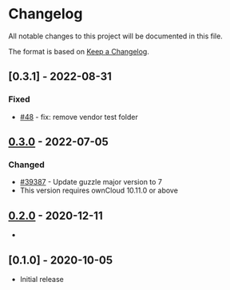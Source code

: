 # Changelog

All notable changes to this project will be documented in this file.

The format is based on [Keep a Changelog](http://keepachangelog.com/en/1.0.0/).

## [0.3.1] - 2022-08-31

### Fixed

- [#48](https://github.com/owncloud/graphapi/pull/48) - fix: remove vendor test folder


## [0.3.0] - 2022-07-05

### Changed

- [#39387](https://github.com/owncloud/core/issues/39387) - Update guzzle major version to 7
- This version requires ownCloud 10.11.0 or above

## [0.2.0] - 2020-12-11

- 

## [0.1.0] - 2020-10-05

- Initial release


[Unreleased]: https://github.com/owncloud/market/compare/v0.3.1...master
[0.3.0]: https://github.com/owncloud/market/compare/v0.3.0...v0.3.1
[0.3.0]: https://github.com/owncloud/market/compare/v0.2.0...v0.3.0
[0.2.0]: https://github.com/owncloud/market/compare/v0.1.0...v0.2.0
